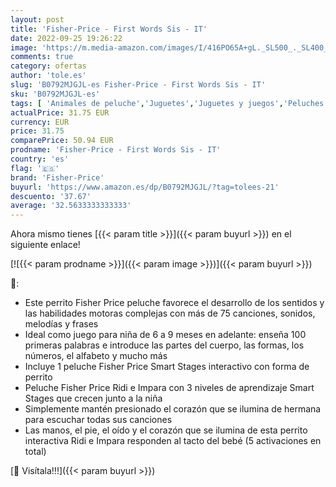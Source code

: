 ```yaml
---
layout: post
title: 'Fisher-Price - First Words Sis - IT'
date: 2022-09-25 19:26:22
image: 'https://m.media-amazon.com/images/I/416PO65A+gL._SL500_._SL400_.jpg'
comments: true
category: ofertas
author: 'tole.es'
slug: 'B0792MJGJL-es Fisher-Price - First Words Sis - IT'
sku: 'B0792MJGJL-es'
tags: [ 'Animales de peluche','Juguetes','Juguetes y juegos','Peluches','fisher-price','🇪🇸', ]
actualPrice: 31.75 EUR
currency: EUR
price: 31.75
comparePrice: 50.94 EUR
prodname: 'Fisher-Price - First Words Sis - IT'
country: 'es'
flag: '🇪🇸'
brand: 'Fisher-Price'
buyurl: 'https://www.amazon.es/dp/B0792MJGJL/?tag=tolees-21'
descuento: '37.67'
average: '32.5633333333333'
---
```


Ahora mismo tienes [{{< param title >}}]({{< param buyurl >}}) en el siguiente enlace!

[![{{< param prodname >}}]({{< param image >}})]({{< param buyurl >}})

🔎:

- Este perrito Fisher Price peluche favorece el desarrollo de los sentidos y las habilidades motoras complejas con más de 75 canciones, sonidos, melodías y frases
- Ideal como juego para niña de 6 a 9 meses en adelante: enseña 100 primeras palabras e introduce las partes del cuerpo, las formas, los números, el alfabeto y mucho más
- Incluye 1 peluche Fisher Price Smart Stages interactivo con forma de perrito
- Peluche Fisher Price Ridi e Impara con 3 niveles de aprendizaje Smart Stages que crecen junto a la niña
- Simplemente mantén presionado el corazón que se ilumina de hermana para escuchar todas sus canciones
- Las manos, el pie, el oído y el corazón que se ilumina de esta perrito interactiva Ridi e Impara responden al tacto del bebé (5 activaciones en total)

[🛒 Visítala!!!]({{< param buyurl >}})
